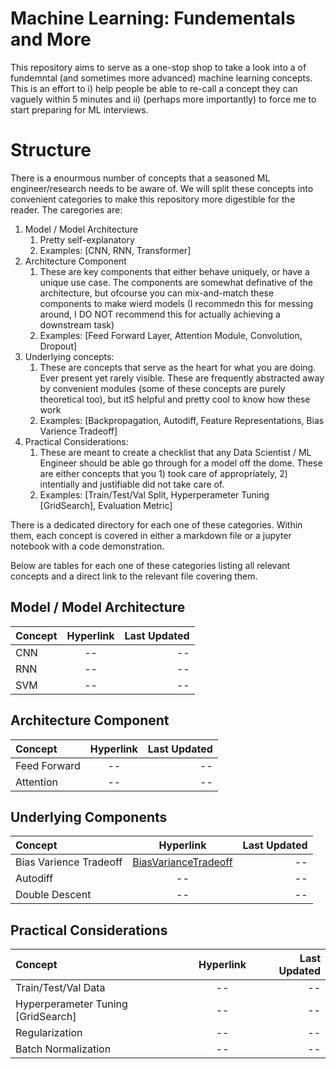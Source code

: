# Machine Learning: Fundementals and More

This repository aims to serve as a one-stop shop to take a look into a of fundemntal (and sometimes more advanced) machine learning concepts. This is an effort to i) help people be able to re-call a concept they can vaguely within 5 minutes and ii) (perhaps more importantly) to force me to start preparing for ML interviews.


# Structure


There is a enourmous number of concepts that a seasoned ML engineer/research needs to be aware of. We will split these concepts into convenient categories to make this repository more digestible for the reader. The caregories are:

1. Model / Model Architecture
    1. Pretty self-explanatory
    2. Examples: [CNN, RNN, Transformer]
2. Architecture Component
    1. These are key components that either behave uniquely, or have a unique use case. The components are somewhat definative of the architecture, but ofcourse you can mix-and-match these components to make wierd models (I recommedn this for messing around, I DO NOT recommend this for actually achieving a downstream task)
    2. Examples: [Feed Forward Layer, Attention Module, Convolution, Dropout]
3. Underlying concepts:
    1. These are concepts that serve as the heart for what you are doing. Ever present yet rarely visible. These are frequently abstracted away by convenient modules (some of these concepts are purely theoretical too), but itS helpful and pretty cool to know how these work
    2. Examples: [Backpropagation, Autodiff, Feature Representations, Bias Varience Tradeoff]
4. Practical Considerations:
    1. These are meant to create a checklist that any Data Scientist / ML Engineer should be able go through for a model off the dome. These are either concepts that you 1) took care of appropriately, 2) intentially and justifiable did not take care of.
    2. Examples: [Train/Test/Val Split, Hyperperameter Tuning [GridSearch], Evaluation Metric]


There is a dedicated directory for each one of these categories. Within them, each concept is covered in either a markdown file or a jupyter notebook with a code demonstration.

Below are tables for each one of these categories listing all relevant concepts and a direct link to the relevant file covering them.


## Model / Model Architecture
| Concept    | Hyperlink  | Last Updated  |
|:--------|:------:|-------:|
| CNN       | --      | --      |
| RNN       | --      | --      |
| SVM       | --      | --      |

## Architecture Component
| Concept    | Hyperlink  | Last Updated  |
|:--------|:------:|-------:|
| Feed Forward       | --      | --      |
| Attention       | --      | --     |

## Underlying Components
| Concept    | Hyperlink  | Last Updated  |
|:--------|:------:|-------:|
| Bias Varience Tradeoff        | [BiasVarianceTradeoff](UnderlyingConcepts/BiasVariance.md)     | --      |
| Autodiff      | --      | --      |
| Double Descent      | --      | --      |

## Practical Considerations
| Concept    | Hyperlink  | Last Updated  |
|:--------|:------:|-------:|
| Train/Test/Val Data      | --      | --      |
| Hyperperameter Tuning [GridSearch]       | --      | --     |
| Regularization     | --      | --      |
| Batch Normalization     | --      | --      |


